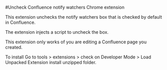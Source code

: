 #Uncheck Confluence notify watchers Chrome extension

This extension unchecks the notify watchers box that is checked by default in Confluence.

The extension injects a script to uncheck the box.

This extension only works of you are editing a Confluence page you created.


To install  Go to tools > extensions > check on Developer Mode > Load Unpacked Extension install unzipped folder.
